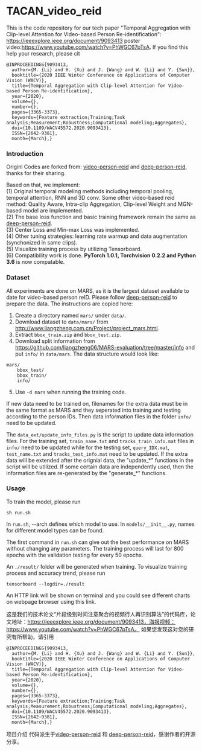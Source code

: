 # TACAN_video_reid

This is the code repository for our tech paper "Temporal Aggregation with Clip-level Attention for Video-based Person Re-identification": https://ieeexplore.ieee.org/document/9093413 poster video:https://www.youtube.com/watch?v=PhWGC67pTsA. If you find this help your research, please cit
```
@INPROCEEDINGS{9093413,
  author={M. {Li} and H. {Xu} and J. {Wang} and W. {Li} and Y. {Sun}},
  booktitle={2020 IEEE Winter Conference on Applications of Computer Vision (WACV)}, 
  title={Temporal Aggregation with Clip-level Attention for Video-based Person Re-identification}, 
  year={2020},
  volume={},
  number={},
  pages={3365-3373},
  keywords={Feature extraction;Training;Task analysis;Measurement;Robustness;Computational modeling;Aggregates},
  doi={10.1109/WACV45572.2020.9093413},
  ISSN={2642-9381},
  month={March},}
```
  
### Introduction
Originl Codes are forked from: [video-person-reid](https://github.com/jiyanggao/Video-Person-ReID) and [deep-person-reid](https://github.com/KaiyangZhou/deep-person-reid), thanks for their sharing.

Based on that, we implement: <br>
(1) Original temporal modeling methods including temporal pooling, temporal attention, RNN and 3D conv. Some other video-based reid method: Quality Aware, Intra-clip Aggregation, Clip-level Weight and MGN-based model are implemented.<br>
(2) The base loss function and basic training framework remain the same as [deep-person-reid](https://github.com/KaiyangZhou/deep-person-reid). <br>
(3) Center Loss and Min-max Loss was implemented. <br>
(4) Other tuning strategies: learning rate warmup and data augmentation (synchonized in same clips). <br>
(5) Visualize training process by utilizing Tensorboard. <br>
(6) Compatibility work is done. **PyTorch 1.0.1, Torchvision 0.2.2 and Python 3.6** is now compatable.


### Dataset
All experiments are done on MARS, as it is the largest dataset available to date for video-based person reID. Please follow [deep-person-reid](https://github.com/KaiyangZhou/deep-person-reid) to prepare the data. The instructions are copied here:

1. Create a directory named `mars/` under `data/`.
2. Download dataset to `data/mars/` from http://www.liangzheng.com.cn/Project/project_mars.html.
3. Extract `bbox_train.zip` and `bbox_test.zip`.
4. Download split information from https://github.com/liangzheng06/MARS-evaluation/tree/master/info and put `info/` in `data/mars`. The data structure would look like:
```
mars/
    bbox_test/
    bbox_train/
    info/
```
5. Use `-d mars` when running the training code.

If new data need to be trained on, filenames for the extra data must be in the same format as MARS and they seperated into training and testing according to the person IDs. Then data information files in the folder `info/` need to be updated.

The `data_ext/update_info_files.py` is the script to update data information files. For the training set, `train_name.txt` and `tracks_train_info.mat` files in `info/` need to be updated while for the testing set, `query_IDX.mat`, `test_name.txt` and `tracks_test_info.mat` need to be updated. If the extra data will be extended after the orignial data, the "update_\*" functions in the script will be utilized. If some certain data are independently used, then the information files are re-generated by the "generate_\*" functions.

### Usage
To train the model, please run

    sh run.sh
In `run.sh`, --arch defines which model to use. In `models/__init__.py`, names for different model types can be found.

The first command in `run.sh` can give out the best performance on MARS without changing any parameters. The training process will last for 800 epochs with the validation testing for every 50 epochs.


An `./result/` folder will be generated when training. To visualize training process and accuracy trend, please run

    tensorboard --logdir=./result
An HTTP link will be shown on terminal and you could see different charts on webpage browser using this link.

这是我们的技术论文“片段级别时间注意聚合的视频行人再识别算法”的代码库，论文地址：https://ieeexplore.ieee.org/document/9093413，海报视频：https://www.youtube.com/watch?v=PhWGC67pTsA。 如果您发现这对您的研究有所帮助，请引用
```
@INPROCEEDINGS{9093413,
  author={M. {Li} and H. {Xu} and J. {Wang} and W. {Li} and Y. {Sun}},
  booktitle={2020 IEEE Winter Conference on Applications of Computer Vision (WACV)}, 
  title={Temporal Aggregation with Clip-level Attention for Video-based Person Re-identification}, 
  year={2020},
  volume={},
  number={},
  pages={3365-3373},
  keywords={Feature extraction;Training;Task analysis;Measurement;Robustness;Computational modeling;Aggregates},
  doi={10.1109/WACV45572.2020.9093413},
  ISSN={2642-9381},
  month={March},}
```
项目介绍
代码派生于[video-person-reid](https://github.com/jiyanggao/Video-Person-ReID) 和 [deep-person-reid](https://github.com/KaiyangZhou/deep-person-reid)，感谢作者的开源分享。

